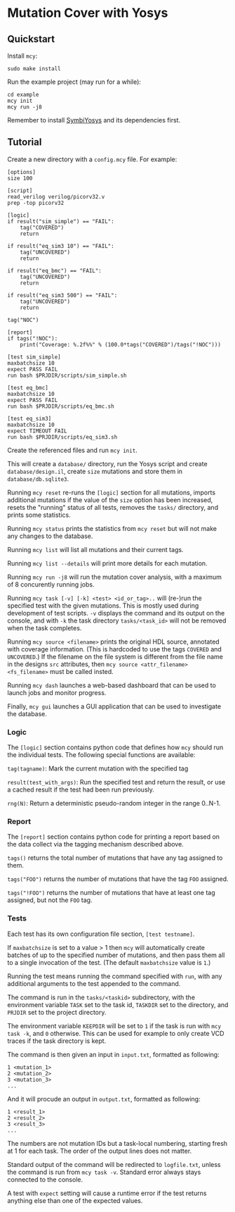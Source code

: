 # Mutation Cover with Yosys

## Quickstart

Install `mcy`:

```
sudo make install
```

Run the example project (may run for a while):

```
cd example
mcy init
mcy run -j8
```

Remember to install [SymbiYosys](http://symbiyosys.readthedocs.io/) and its dependencies first.

## Tutorial

Create a new directory with a `config.mcy` file. For example:

```
[options]
size 100

[script]
read_verilog verilog/picorv32.v
prep -top picorv32

[logic]
if result("sim_simple") == "FAIL":
    tag("COVERED")
    return

if result("eq_sim3 10") == "FAIL":
    tag("UNCOVERED")
    return

if result("eq_bmc") == "FAIL":
    tag("UNCOVERED")
    return

if result("eq_sim3 500") == "FAIL":
    tag("UNCOVERED")
    return

tag("NOC")

[report]
if tags("!NOC"):
    print("Coverage: %.2f%%" % (100.0*tags("COVERED")/tags("!NOC")))

[test sim_simple]
maxbatchsize 10
expect PASS FAIL
run bash $PRJDIR/scripts/sim_simple.sh

[test eq_bmc]
maxbatchsize 10
expect PASS FAIL
run bash $PRJDIR/scripts/eq_bmc.sh

[test eq_sim3]
maxbatchsize 10
expect TIMEOUT FAIL
run bash $PRJDIR/scripts/eq_sim3.sh
```

Create the referenced files and run `mcy init`.

This will create a `database/` directory, run the Yosys script and create
`database/design.il`, create `size` mutations and store them in `database/db.sqlite3`.

Running `mcy reset` re-runs the `[logic]` section for all mutations, imports
additional mutations if the value of the `size` option has been increased,
resets the "running" status of all tests, removes the `tasks/` directory, and
prints some statistics.

Running `mcy status` prints the statistics from `mcy reset` but will
not make any changes to the database.

Running `mcy list` will list all mutations and their current tags.

Running `mcy list --details` will print more details for each mutation.

Running `mcy run -j8` will run the mutation cover analysis, with a maximum
of 8 concurently running jobs.

Running `mcy task [-v] [-k] <test> <id_or_tag>..` will (re-)run the specified
test with the given mutations. This is mostly used during development of test
scripts. `-v` displays the command and its output on the console, and with `-k`
the task directory `tasks/<task_id>` will not be removed when the task
completes.

Running `mcy source <filename>` prints the original HDL source, annotated with
coverage information. (This is hardcoded to use the tags `COVERED` and
`UNCOVERED`.) If the filename on the file system is different from the file
name in the designs `src` attributes, then `mcy source <attr_filename> <fs_filename>`
must be called insted.

Running `mcy dash` launches a web-based dashboard that can be used to launch
jobs and monitor progress.

Finally, `mcy gui` launches a GUI application that can be used to investigate
the database.

### Logic

The `[logic]` section contains python code that defines how `mcy` should
run the individual tests. The following special functions are available:

`tag(tagname)`: Mark the current mutation with the specified tag

`result(test_with_args)`: Run the specified test and return the
result, or use a cached result if the test had been run previously.

`rng(N)`: Return a deterministic pseudo-random integer in the range 0..N-1.

### Report

The `[report]` section contains python code for printing a report based
on the data collect via the tagging mechanism described above.

`tags()` returns the total number of mutations that have any tag assigned
to them.

`tags("FOO")` returns the number of mutations that have the tag `FOO` assigned.

`tags("!FOO")` returns the number of mutations that have at least one tag
assigned, but not the `FOO` tag.

### Tests

Each test has its own configuration file section, `[test testname]`.

If `maxbatchsize` is set to a value > 1 then `mcy` will automatically create
batches of up to the specified number of mutations, and then pass them all
to a single invocation of the test. (The default `maxbatchsize` value is `1`.)

Running the test means running the command specified with `run`, with any
additional arguments to the test appended to the command.

The command is run in the `tasks/<taskid>` subdirectory, with the environment
variable `TASK` set to the task id, `TASKDIR` set to the directory, and `PRJDIR`
set to the project directory.

The environment variable `KEEPDIR` will be set to `1` if the task is run with
`mcy task -k`, and `0` otherwise. This can be used for example to only create
VCD traces if the task directory is kept.

The command is then given an input in `input.txt`, formatted as following:

```
1 <mutation_1>
2 <mutation_2>
3 <mutation_3>
...
```

And it will procude an output in `output.txt`, formatted as following:

```
1 <result_1>
2 <result_2>
3 <result_3>
...
```

The numbers are not mutation IDs but a task-local numbering, starting fresh
at 1 for each task. The order of the output lines does not matter.

Standard output of the command will be redirected to `logfile.txt`, unless
the command is run from `mcy task -v`. Standard error always stays connected
to the console.

A test with `expect` setting will cause a runtime error if the test returns
anything else than one of the expected values.
